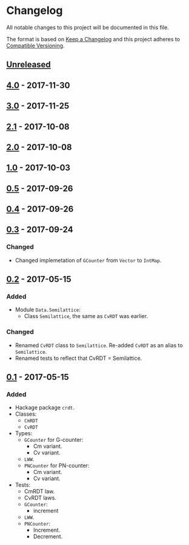 # Changelog
All notable changes to this project will be documented in this file.

The format is based on [Keep a Changelog](http://keepachangelog.com/en/1.0.0/)
and this project adheres to [Compatible Versioning](https://github.com/staltz/comver).

## [Unreleased]

[Unreleased]: https://github.com/cblp/crdt/compare/4.0...master

## [4.0] - 2017-11-30

[4.0]: https://github.com/cblp/crdt/compare/3.0...4.0

## [3.0] - 2017-11-25

[3.0]: https://github.com/cblp/crdt/compare/2.1...3.0

## [2.1] - 2017-10-08

[2.1]: https://github.com/cblp/crdt/compare/2.0...2.1

## [2.0] - 2017-10-08

[2.0]: https://github.com/cblp/crdt/compare/1.0...2.0

## [1.0] - 2017-10-03

[1.0]: https://github.com/cblp/crdt/compare/0.5...1.0

## [0.5] - 2017-09-26

[0.5]: https://github.com/cblp/crdt/compare/0.4...0.5

## [0.4] - 2017-09-26

[0.4]: https://github.com/cblp/crdt/compare/0.3...0.4

## [0.3] - 2017-09-24

### Changed
- Changed implemetation of `GCounter` from `Vector` to `IntMap`.

[0.3]: https://github.com/cblp/crdt/compare/0.2...0.3

## [0.2] - 2017-05-15

### Added
- Module `Data.Semilattice`:
  - Class `Semilattice`, the same as `CvRDT` was earlier.

### Changed
- Renamed `CvRDT` class to `Semilattice`.
  Re-added `CvRDT` as an alias to `Semilattice`.
- Renamed tests to reflect that CvRDT = Semilattice.

[0.2]: https://github.com/cblp/crdt/compare/0.1...0.2

## [0.1] - 2017-05-15
### Added
- Hackage package `crdt`.
- Classes:
  - `CmRDT`
  - `CvRDT`
- Types:
  - `GCounter` for G-counter:
    - Cm variant.
    - Cv variant.
  - `LWW`.
  - `PNCounter` for PN-counter:
    - Cm variant.
    - Cv variant.
- Tests:
  - CmRDT law.
  - CvRDT laws.
  - `GCounter`:
    - increment
  - `LWW`.
  - `PNCounter`:
    - Increment.
    - Decrement.

[0.1]: https://github.com/cblp/crdt/tree/0.1
